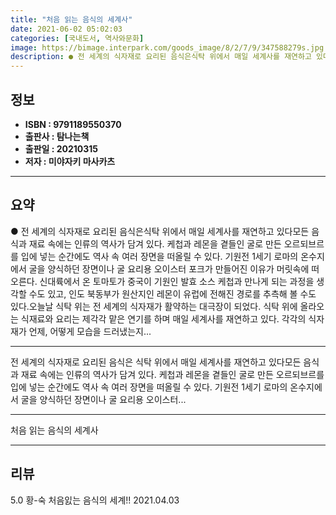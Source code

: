 ```yaml
---
title: "처음 읽는 음식의 세계사"
date: 2021-06-02 05:02:03
categories: [국내도서, 역사와문화]
image: https://bimage.interpark.com/goods_image/8/2/7/9/347588279s.jpg
description: ● 전 세계의 식자재로 요리된 음식은식탁 위에서 매일 세계사를 재연하고 있다모든 음식과 재료 속에는 인류의 역사가 담겨 있다. 케첩과 레몬을 곁들인 굴로 만든 오르되브르를 입에 넣는 순간에도 역사 속 여러 장면을 떠올릴 수 있다. 기원전 1세기 로마의 온수지에서 굴을 양식하던 장면이나
---
```


## **정보**

- **ISBN : 9791189550370**
- **출판사 : 탐나는책**
- **출판일 : 20210315**
- **저자 : 미야자키 마사카츠**

------



## **요약**

●  전 세계의 식자재로 요리된 음식은식탁 위에서 매일 세계사를 재연하고 있다모든 음식과 재료 속에는 인류의 역사가 담겨 있다. 케첩과 레몬을 곁들인 굴로 만든 오르되브르를 입에 넣는 순간에도 역사 속 여러 장면을 떠올릴 수 있다. 기원전 1세기 로마의 온수지에서 굴을 양식하던 장면이나 굴 요리용 오이스터 포크가 만들어진 이유가 머릿속에 떠오른다. 신대륙에서 온 토마토가 중국이 기원인 발효 소스 케첩과 만나게 되는 과정을 생각할 수도 있고, 인도 북동부가 원산지인 레몬이 유럽에 전해진 경로를 추측해 볼 수도 있다.오늘날 식탁 위는 전 세계의 식자재가 활약하는 대극장이 되었다. 식탁 위에 올라오는 식재료와 요리는 제각각 맡은 연기를 하며 매일 세계사를 재연하고 있다. 각각의 식자재가 언제, 어떻게 모습을 드러냈는지...

------

전 세계의 식자재로 요리된 음식은
식탁 위에서 매일 세계사를 재연하고 있다모든 음식과 재료 속에는 인류의 역사가 담겨 있다. 케첩과 레몬을 곁들인 굴로 만든 오르되브르를 입에 넣는 순간에도 역사 속 여러 장면을 떠올릴 수 있다. 기원전 1세기 로마의 온수지에서 굴을 양식하던 장면이나 굴 요리용 오이스터... 

------


처음 읽는 음식의 세계사 

------


## **리뷰** 

5.0 황-숙 처음잀는 음식의 세계!! 2021.04.03 <br/>